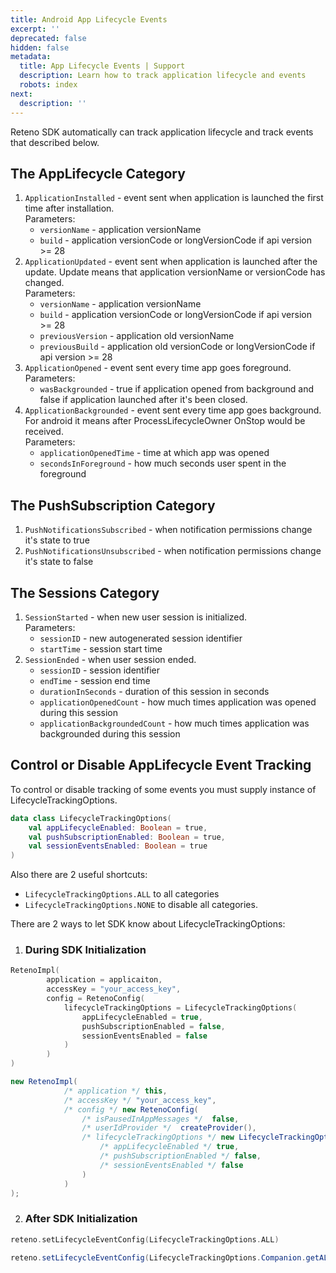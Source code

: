 ```yaml
---
title: Android App Lifecycle Events
excerpt: ''
deprecated: false
hidden: false
metadata:
  title: App Lifecycle Events | Support
  description: Learn how to track application lifecycle and events
  robots: index
next:
  description: ''
---
```

Reteno SDK automatically can track application lifecycle and track events that described below.

## The AppLifecycle Category

1. `ApplicationInstalled` - event sent when application is launched the first time after installation.\
   Parameters:
   * `versionName` - application versionName
   * `build` - application versionCode or longVersionCode if api version >= 28
2. `ApplicationUpdated` - event sent when application is launched after the update. Update means that application versionName or versionCode has changed.\
   Parameters:
   * `versionName` - application versionName
   * `build` - application versionCode or longVersionCode if api version >= 28
   * `previousVersion` - application old versionName
   * `previousBuild` - application old versionCode or longVersionCode if api version >= 28
3. `ApplicationOpened` - event sent every time app goes foreground.\
   Parameters:
   * `wasBackgrounded` - true if application opened from background and false if application launched after it's been closed.
4. `ApplicationBackgrounded` - event sent every time app goes background. For android it means after ProcessLifecycleOwner OnStop would be received.\
   Parameters:
   * `applicationOpenedTime` - time at which app was opened
   * `secondsInForeground` - how much seconds user spent in the foreground

## The PushSubscription Category

1. `PushNotificationsSubscribed` - when notification permissions change it's state to true
2. `PushNotificationsUnsubscribed` - when notification permissions change it's state to false

## The Sessions Category

1. `SessionStarted` - when new user session is initialized.\
   Parameters:
   * `sessionID` - new autogenerated session identifier
   * `startTime` - session start time
2. `SessionEnded` - when user session ended.
   * `sessionID` - session identifier
   * `endTime` - session end time
   * `durationInSeconds` - duration of this session in seconds
   * `applicationOpenedCount` - how much times application was opened during this session
   * `applicationBackgroundedCount` - how much times application was backgrounded during this session

## Control or Disable  AppLifecycle Event Tracking

To control or disable tracking of some events you must supply instance of LifecycleTrackingOptions.

```kotlin
data class LifecycleTrackingOptions(
    val appLifecycleEnabled: Boolean = true,
    val pushSubscriptionEnabled: Boolean = true,
    val sessionEventsEnabled: Boolean = true
)
```

Also there are 2 useful shortcuts:

* `LifecycleTrackingOptions.ALL` to all categories
* `LifecycleTrackingOptions.NONE` to disable all categories.

There are 2 ways to let SDK know about LifecycleTrackingOptions:

1. ### During SDK Initialization

```kotlin
RetenoImpl(
        application = applicaiton,
        accessKey = "your_access_key",
        config = RetenoConfig(
            lifecycleTrackingOptions = LifecycleTrackingOptions(
                appLifecycleEnabled = true,
                pushSubscriptionEnabled = false,
                sessionEventsEnabled = false
            )
        )
)

```
```java
new RetenoImpl(
            /* application */ this,
            /* accessKey */ "your_access_key",
            /* config */ new RetenoConfig(
                /* isPausedInAppMessages */  false,
                /* userIdProvider */  createProvider(),
                /* lifecycleTrackingOptions */ new LifecycleTrackingOptions(
                    /* appLifecycleEnabled */ true,
                    /* pushSubscriptionEnabled */ false,
                    /* sessionEventsEnabled */ false
                )
            )
);

```

2. ### After SDK Initialization

```kotlin
reteno.setLifecycleEventConfig(LifecycleTrackingOptions.ALL)

```
```java
reteno.setLifecycleEventConfig(LifecycleTrackingOptions.Companion.getALL());
```
